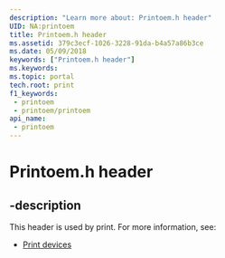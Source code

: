 ```yaml
---
description: "Learn more about: Printoem.h header"
UID: NA:printoem
title: Printoem.h header
ms.assetid: 379c3ecf-1026-3228-91da-b4a57a86b3ce
ms.date: 05/09/2018
keywords: ["Printoem.h header"]
ms.keywords: 
ms.topic: portal
tech.root: print
f1_keywords:
 - printoem
 - printoem/printoem
api_name:
 - printoem
---
```


# Printoem.h header


## -description

This header is used by print. For more information, see:

- [Print devices](../_print/index.md)

